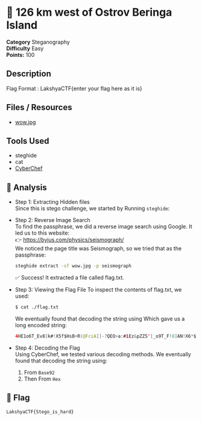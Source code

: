 # 🚀 126 km west of Ostrov Beringa Island
**Category** Steganography  
**Difficulty** Easy  
**Points:** 100


## Description
Flag Format : LakshyaCTF{enter your flag here as it is}



## Files / Resources

- [wow.jpg](./wow.jpg)

## Tools Used

 * steghide
 * cat
 * [CyberChef](https://gchq.github.io/CyberChef/)

## 🧠 Analysis

- Step 1: Extracting Hidden files  
  Since this is stego challenge, we started by Running `steghide`:

- Step 2: Reverse Image Search  
  To find the passphrase, we did a reverse image search using Google.
It led us to this website:  
 👉  https://byjus.com/physics/seismograph/  
We noticed the page title was Seismograph, so we tried that as the passphrase:
    ```bash
    steghide extract -sf wow.jpg -p seismograph
    ```
    ✅ Success! It extracted a file called flag.txt.


- Step 3: Viewing the Flag File
 To inspect the contents of flag.txt, we used:
    ```bash
    $ cat ./flag.txt
    ```
    We eventually found that decoding the string using
    Which gave us a long encoded string:
    ```swift
    4HE1o6T_Ev8]k#!X5f$HsB+R(@FciA]]-?QEO>a:#1Ez&pZZ5'[_o9T_F!8]AN!X6*$Hjv+EDLH.$naI-?s{O>+1#5i@`
    ```
- Step 4: Decoding the Flag  
  Using CyberChef, we tested various decoding methods.
We eventually found that decoding the string using:  
    1. From `Base92`
    2. Then From `Hex`
## 🏁 Flag

```bash
LakshyaCTF{Stego_is_hard}
```